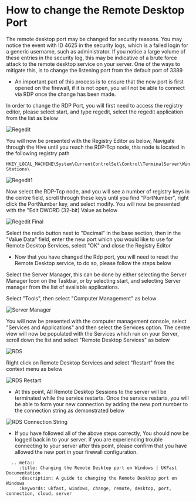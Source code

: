 # How to change the Remote Desktop Port



The remote desktop port may be changed for security reasons. You may notice the event with ID 4625 in the security logs, 
which is a failed login for a generic username, such as administrator. If you notice a large volume of these entries in the security log, this may be indicative of a brute force attack to the remote desktop service on your server.
One of the ways to mitigate this, is to change the listening port from the default port of 3389

* An important part of this process is to ensure that the new port is first opened on the firewall, 
  if it is not open, you will not be able to connect via RDP once the change has been made.

In order to change the RDP Port, you will first need to access the registry editor, please select start, and type regedit, select the regedit application from the list as below

![Regedit](files/rdp_portchange/regedit.PNG)

You will now be presented with the Registry Editor as below, Navigate through the Hive until you reach the RDP-Tcp node, this node is located in the following registry path

`HKEY_LOCAL_MACHINE\System\CurrentControlSet\Control\TerminalServer\WinStations\`
 
![Regedit1](files/rdp_portchange/regedit1.PNG)

Now select the RDP-Tcp node, and you will see a number of registry keys in the centre field, scroll through these keys until you find "PortNumber", right click the PortNumber key, and select modify.
You will now be presented with the "Edit DWORD (32-bit) Value as below

![Regedit Final](files/rdp_portchange/regedit12.PNG)

Select the radio button next to "Decimal" in the base section, then in the "Value Data" field, enter the new port which you would like to use for Remote Desktop Services, select "OK" and close the Registry Editor

* Now that you have changed the Rdp port, you will need to reset the Remote Desktop service, to do so, please follow the steps below

Select the Server Manager, this can be done by either selecting the Server Manager Icon on the Taskbar, or by selecting start, and selecting Server manager from the list of available applications.

Select "Tools", then select "Computer Management" as below 

![Server Manager](files/rdp_portchange/smcomputermanagement.PNG)

You will now be presented with the computer management console, select "Services and Applications" and then select the Services option. 
The centre view will now be populated with the Services which run on your Server, scroll down the list and select "Remote Desktop Services" as below

![RDS](files/rdp_portchange/rds.PNG)

Right click on Remote Desktop Services and select "Restart" from the context menu as below

![RDS Restart](files/rdp_portchange/rightclickrestart.PNG)

* At this point, All Remote Desktop Sessions to the server will be terminated while the service restarts. Once the service restarts, you will be able to form your new connection by adding the new port number to the connection string as demonstrated below

![RDS Connection String](files/rdp_portchange/rdpconnectaltporttrimmed.png)


* If you have followed all of the above steps correctly, You should now be logged back in to your server. if you are experiencing trouble connecting to your server after this point, please confirm that you have allowed the new port in your firewall configuration.


```eval_rst
  .. meta::
     :title: Changing the Remote Desktop port on Windows | UKFast Documentation
     :description: A guide to changing the Remote Desktop port on Windows
     :keywords: ukfast, windows, change, remote, desktop, port, connection, cloud, server

